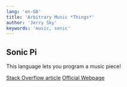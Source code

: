 ```yaml
---
lang: 'en-GB'
title: 'Arbitrary Music *Things*'
author: 'Jerry Sky'
keywords: 'music, sonic'
---
```




## Sonic Pi

This language lets you program a music piece!

[Stack Overflow article](https://stackoverflow.blog/2020/01/29/the-live-coding-language-that-lets-you-be-an-actual-rock-star/?utm_source=Iterable&utm_medium=email&utm_campaign=the_overflow_newsletter&utm_content=02-03-20)
[Official Webpage](https://sonic-pi.net/)
